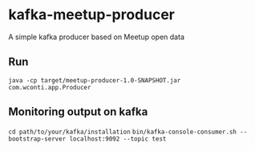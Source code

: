 # kafka-meetup-producer
A simple kafka producer based on Meetup open data

## Run
  `java -cp target/meetup-producer-1.0-SNAPSHOT.jar com.wconti.app.Producer`

## Monitoring output on kafka
  `cd path/to/your/kafka/installation`
  `bin/kafka-console-consumer.sh --bootstrap-server localhost:9092 --topic test`

